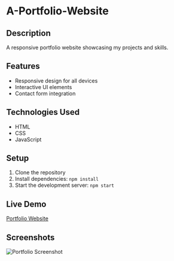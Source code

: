 # A-Portfolio-Website
## Description
A responsive portfolio website showcasing my projects and skills.

## Features
- Responsive design for all devices
- Interactive UI elements
- Contact form integration

## Technologies Used
- HTML
- CSS
- JavaScript

## Setup
1. Clone the repository
2. Install dependencies: `npm install`
3. Start the development server: `npm start`

## Live Demo
[Portfolio Website](http://your-portfolio-link.com)

## Screenshots
![Portfolio Screenshot](link-to-screenshot)
